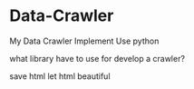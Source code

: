 # Data-Crawler

My Data Crawler Implement
Use python



what library have to use for develop a crawler?

save html
let html beautiful
